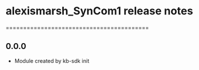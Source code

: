 # alexismarsh_SynCom1 release notes
=========================================

0.0.0
-----
* Module created by kb-sdk init
